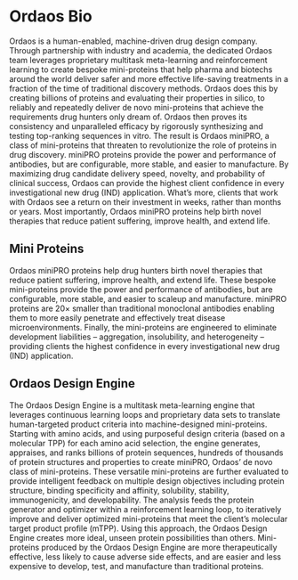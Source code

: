 # Ordaos Bio

Ordaos is a human-enabled, machine-driven drug design company. Through partnership with industry and academia, the dedicated Ordaos team leverages proprietary multitask meta-learning and reinforcement learning to create bespoke mini-proteins that help pharma and biotechs around the world deliver safer and more effective life-saving treatments in a fraction of the time of traditional discovery methods. Ordaos does this by creating billions of proteins and evaluating their properties in silico, to reliably and repeatedly deliver de novo mini-proteins that achieve the requirements drug hunters only dream of. Ordaos then proves its consistency and unparalleled efficacy by rigorously synthesizing and testing top-ranking sequences in vitro. The result is Ordaos miniPRO, a class of mini-proteins that threaten to revolutionize the role of proteins in drug discovery. miniPRO proteins provide the power and performance of antibodies, but are configurable, more stable, and easier to manufacture. By maximizing drug candidate delivery speed, novelty, and probability of clinical success, Ordaos can provide the highest client confidence in every investigational new drug (IND) application. What’s more, clients that work with Ordaos see a return on their investment in weeks, rather than months or years. Most importantly, Ordaos miniPRO proteins help birth novel therapies that reduce patient suffering, improve health, and extend life.

## Mini Proteins
Ordaos miniPRO proteins help drug hunters birth novel therapies that reduce patient suffering, improve health, and extend life. These bespoke mini-proteins provide the power and performance of antibodies, but are configurable, more stable, and easier to scaleup and manufacture. miniPRO proteins are 20× smaller than traditional monoclonal antibodies enabling them to more easily penetrate and effectively treat disease microenvironments. Finally, the mini-proteins are engineered to eliminate development liabilities – aggregation, insolubility, and heterogeneity – providing clients the highest confidence in every investigational new drug (IND) application.

## Ordaos Design Engine
The Ordaos Design Engine is a multitask meta-learning engine that leverages continuous learning loops and proprietary data sets to translate human-targeted product criteria into machine-designed mini-proteins. Starting with amino acids, and using purposeful design criteria (based on a molecular TPP) for each amino acid selection, the engine generates, appraises, and ranks billions of protein sequences, hundreds of thousands of protein structures and properties to create miniPRO, Ordaos’ de novo class of mini-proteins. These versatile mini-proteins are further evaluated to provide intelligent feedback on multiple design objectives including protein structure, binding specificity and affinity, solubility, stability, immunogenicity, and developability. The analysis feeds the protein generator and optimizer within a reinforcement learning loop, to iteratively improve and deliver optimized mini-proteins that meet the client’s molecular target product profile (mTPP). Using this approach, the Ordaos Design Engine creates more ideal, unseen protein possibilities than others. Mini-proteins produced by the Ordaos Design Engine are more therapeutically effective, less likely to cause adverse side effects, and are easier and less expensive to develop, test, and manufacture than traditional proteins.
